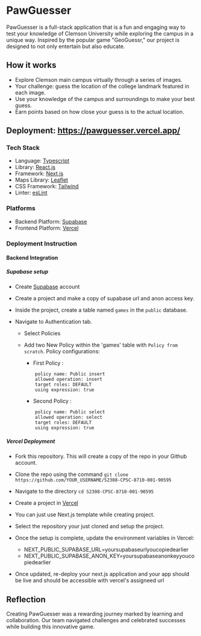 # PawGuesser

PawGuesser is a full-stack application that is a fun and engaging way to test your knowledge of Clemson University while exploring the campus in a unique way.
Inspired by the popular game "GeoGuessr," our project is designed to not only entertain but also educate.

## How it works

- Explore Clemson main campus virtually through a series of images.
- Your challenge: guess the location of the college landmark featured in each image.
- Use your knowledge of the campus and surroundings to make your best guess.
- Earn points based on how close your guess is to the actual location.

## Deployment: https://pawguesser.vercel.app/

### Tech Stack

- Language: [Typescript](https://www.typescriptlang.org/)
- Library: [React.js](https://react.dev/)
- Framework: [Next.js](https://nextjs.org/)
- Maps Library: [Leaflet](https://leafletjs.com/)
- CSS Framework: [Tailwind](https://tailwindcss.com/)
- Linter: [esLint](https://eslint.org/)

### Platforms

- Backend Platform: [Supabase](https://supabase.com/)
- Frontend Platform: [Vercel](https://vercel.com/)

### Deployment Instruction

#### Backend Integration

##### Supabase setup

- Create [Supabase](https://supabase.com/) account
- Create a project and make a copy of supabase url and anon access key.
- Inside the project, create a table named `games` in the `public` database.
- Navigate to Authentication tab.

  - Select Policies
  - Add two New Policy within the 'games' table with `Policy from scratch`. Policy configurations:

    - First Policy :

    ```
        policy name: Public insert
        allowed operation: insert
        target roles: DEFAULT
        using expression: true
    ```

    - Second Policy :

    ```
        policy name: Public select
        allowed operation: select
        target roles: DEFAULT
        using expression: true
    ```

##### Vercel Deployment

- Fork this repository. This will create a copy of the repo in your Github account.
- Clone the repo using the command `git clone https://github.com/YOUR_USERNAME/S2308-CPSC-8710-001-90595`
- Navigate to the directory `cd S2308-CPSC-8710-001-90595`
- Create a project in [Vercel](https://vercel.com/)
- You can just use Next.js template while creating project.
- Select the repository your just cloned and setup the project.
- Once the setup is complete, update the environment variables in Vercel:

  - NEXT_PUBLIC_SUPABASE_URL=yoursupabaseurlyoucopiedearlier
  - NEXT_PUBLIC_SUPABASE_ANON_KEY=yoursupabaseanonkeyyoucopiedearlier

- Once updated, re-deploy your next.js application and your app should be live and should be accessible with vercel's assigneed url

## Reflection
Creating PawGuesser was a rewarding journey marked by learning and collaboration. Our team navigated challenges and celebrated successes while building this innovative game. 
